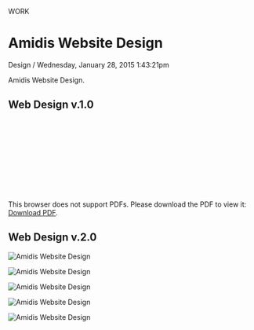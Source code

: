 <p class="type">WORK</p>

# Amidis Website Design

<p class="meta">Design  /  Wednesday, January 28, 2015 1:43:21pm</p>

Amidis Website Design.

## Web Design v.1.0

<object data="https://farooq-agent.web.app/assets/images/works/details/100-amidis-website-design/Amidis-Website_Design-Pages-Proposal.pdf" type="application/pdf" width="" height="">
    <embed src="https://farooq-agent.web.app/assets/images/works/details/100-amidis-website-design/Amidis-Website_Design-Pages-Proposal.pdf">
        <p>This browser does not support PDFs. Please download the PDF to view it: <a href="https://farooq-agent.web.app/assets/images/works/details/100-amidis-website-design/Amidis-Website_Design-Pages-Proposal.pdf">Download PDF</a>.</p>
    </embed>
</object>

## Web Design v.2.0

![Amidis Website Design](https://farooq-agent.web.app/assets/images/works/details/100-amidis-website-design/Amidis-Web_Design-small_desktop-home-side_menu.jpg)

![Amidis Website Design](https://farooq-agent.web.app/assets/images/works/details/100-amidis-website-design/Amidis-Web_Design-small_desktop-home-slide-2.jpg)

![Amidis Website Design](https://farooq-agent.web.app/assets/images/works/details/100-amidis-website-design/Amidis-Web_Design-small_desktop-home-slide-3.jpg)

![Amidis Website Design](https://farooq-agent.web.app/assets/images/works/details/100-amidis-website-design/Amidis-Web_Design-small_desktop-innovation.jpg)

![Amidis Website Design](https://farooq-agent.web.app/assets/images/works/details/100-amidis-website-design/Amidis-Web_Design-small_desktop-product.jpg)
